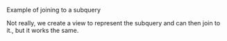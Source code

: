 Example of joining to a subquery

Not really, we create a view to represent the subquery and can then
join to it., but it works the same.
